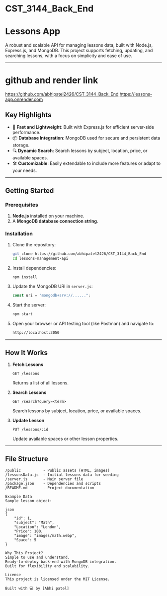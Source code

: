 # CST_3144_Back_End
# Lessons App 

A robust and scalable API for managing lessons data, built with Node.js, Express.js, and MongoDB. This project supports fetching, updating, and searching lessons, with a focus on simplicity and ease of use.

---
# github and render link
https://github.com/abhipatel2426/CST_3144_Back_End
https://lessons-app.onrender.com

## Key Highlights

- 🚀 **Fast and Lightweight**: Built with Express.js for efficient server-side performance.
- 📦 **Database Integration**: MongoDB used for secure and persistent data storage.
- 🔍 **Dynamic Search**: Search lessons by subject, location, price, or available spaces.
- 🛠 **Customizable**: Easily extendable to include more features or adapt to your needs.

---

## Getting Started

### Prerequisites

1. **Node.js** installed on your machine.
2. A **MongoDB database connection string**.

### Installation

1. Clone the repository:
    ```bash
    git clone https://github.com/abhipatel2426/CST_3144_Back_End
    cd lessons-management-api
    ```

2. Install dependencies:
    ```bash
    npm install
    ```

3. Update the MongoDB URI in `server.js`:
    ```javascript
    const uri = "mongodb+srv://......";
    ```

4. Start the server:
    ```bash
    npm start
    ```

5. Open your browser or API testing tool (like Postman) and navigate to:
    ```
    http://localhost:3050
    ```

---

## How It Works

1. **Fetch Lessons**
    ```
    GET /lessons
    ```
    Returns a list of all lessons.

2. **Search Lessons**
    ```
    GET /search?query=<term>
    ```
    Search lessons by subject, location, price, or available spaces.

3. **Update Lesson**
    ```
    PUT /lessons/:id
    ```
    Update available spaces or other lesson properties.

---

## File Structure

```plaintext
/public          - Public assets (HTML, images)
/lessonsData.js  - Initial lessons data for seeding
/server.js       - Main server file
/package.json    - Dependencies and scripts
/README.md       - Project documentation

Example Data
Sample lesson object:

json
{
    "id": 1,
    "subject": "Math",
    "Location": "London",
    "Price": 100,
    "image": "images/math.webp",
    "Space": 5
}

Why This Project?
Simple to use and understand.
Ready-to-deploy back-end with MongoDB integration.
Built for flexibility and scalability.

License
This project is licensed under the MIT License.

Built with 💻 by [Abhi patel]
